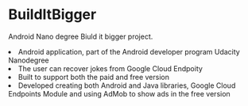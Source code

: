 # BuildItBigger
Android Nano degree Biuld it bigger project.
<Li>Android application, part of the Android developer program Udacity Nanodegree</Li>
<Li>The user can recover jokes from Google Cloud Endpoity</Li>
<Li>Built to support both the paid and free version</Li>
<Li>Developed creating both Android and Java libraries, Google Cloud Endpoints Module and using AdMob to show ads in the free version</Li>

